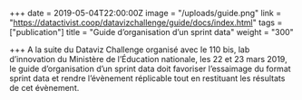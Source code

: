 +++
date = 2019-05-04T22:00:00Z
image = "/uploads/guide.png"
link = "https://datactivist.coop/datavizchallenge/guide/docs/index.html"
tags = ["publication"]
title = "Guide d’organisation d’un sprint data"
weight = "300"

+++
A la suite du Dataviz Challenge organisé avec le 110 bis, lab d’innovation du Ministère de l’Éducation nationale, les 22 et 23 mars 2019, le guide d’organisation d’un sprint data doit favoriser l’essaimage du format sprint data et rendre l’évènement réplicable tout en restituant les résultats de cet évènement. 